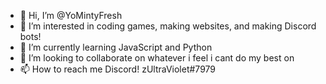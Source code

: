 - 👋 Hi, I’m @YoMintyFresh
- 👀 I’m interested in coding games, making websites, and making Discord bots!
- 🌱 I’m currently learning JavaScript and Python
- 💞️ I’m looking to collaborate on whatever i feel i cant do my best on
- 📫 How to reach me Discord! zUltraViolet#7979

<!---
YoMintyFresh/YoMintyFresh is a ✨ special ✨ repository because its `README.md` (this file) appears on your GitHub profile.
You can click the Preview link to take a look at your changes.
--->
